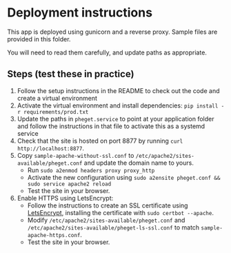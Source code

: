 # Deployment instructions

This app is deployed using gunicorn and a reverse proxy. Sample files are provided in this folder.

You will need to read them carefully, and update paths as appropriate.

## Steps (test these in practice)
1. Follow the setup instructions in the README to check out the code and create a virtual environment
2. Activate the virtual environment and install dependencies: `pip install -r requirements/prod.txt`
3. Update the paths in `pheget.service` to point at your application folder and follow the instructions in that file
    to activate this as a systemd service
4. Check that the site is hosted on port 8877 by running `curl http://localhost:8877`.
5. Copy `sample-apache-without-ssl.conf` to `/etc/apache2/sites-available/pheget.conf` and update the domain name to yours.
    - Run `sudo a2enmod headers proxy proxy_http`
    - Activate the new configuration using `sudo a2ensite pheget.conf && sudo service apache2 reload`
    - Test the site in your browser.
6. Enable HTTPS using LetsEncrypt:
    - Follow the instructions to create an SSL certificate using [LetsEncrypt](https://certbot.eff.org/), installing the certificate with `sudo certbot --apache`.
    - Modify `/etc/apache2/sites-available/pheget.conf` and `/etc/apache2/sites-available/pheget-ls-ssl.conf` to match `sample-apache-https.conf`.
    - Test the site in your browser.
